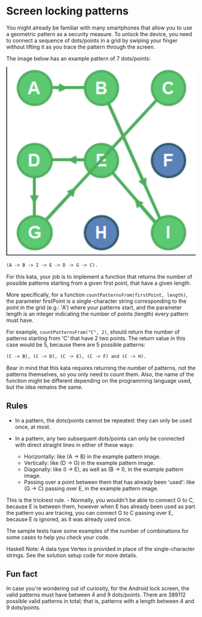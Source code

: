 # Screen locking patterns

You might already be familiar with many smartphones that allow you to use a geometric pattern as a security measure. To unlock the device, you need to connect a sequence of dots/points in a grid by swiping your finger without lifting it as you trace the pattern through the screen.

The image below has an example pattern of 7 dots/points:

![Example Image](./example.png)

```Markdown
(A -> B -> I -> E -> D -> G -> C).
```

For this kata, your job is to implement a function that returns the number of possible patterns starting from a given first point, that have a given length.

More specifically, for a function `countPatternsFrom(firstPoint, length)`, the parameter firstPoint is a single-character string corresponding to the point in the grid (e.g.: 'A') where your patterns start, and the parameter length is an integer indicating the number of points (length) every pattern must have.

For example, `countPatternsFrom("C", 2)`, should return the number of patterns starting from 'C' that have 2 two points. The return value in this case would be 5, because there are 5 possible patterns:

```Markdown
(C -> B), (C -> D), (C -> E), (C -> F) and (C -> H).
```

Bear in mind that this kata requires returning the number of patterns, not the patterns themselves, so you only need to count them. Also, the name of the function might be different depending on the programming language used, but the idea remains the same.

## Rules

- In a pattern, the dots/points cannot be repeated: they can only be used once, at most.

- In a pattern, any two subsequent dots/points can only be connected with direct straight lines in either of these ways:
  - Horizontally: like (A -> B) in the example pattern image.
  - Vertically: like (D -> G) in the example pattern image.
  - Diagonally: like (I -> E), as well as (B -> I), in the example pattern image.
  - Passing over a point between them that has already been 'used': like (G -> C) passing over E, in the example pattern image.

This is the trickiest rule. - Normally, you wouldn't be able to connect G to C, because E is between them, however when E has already been used as part the pattern you are tracing, you can connect G to C passing over E, because E is ignored, as it was already used once.

The sample tests have some examples of the number of combinations for some cases to help you check your code.

Haskell Note: A data type Vertex is provided in place of the single-character strings. See the solution setup code for more details.

## Fun fact

In case you're wondering out of curiosity, for the Android lock screen, the valid patterns must have between 4 and 9 dots/points. There are 389112 possible valid patterns in total; that is, patterns with a length between 4 and 9 dots/points.
